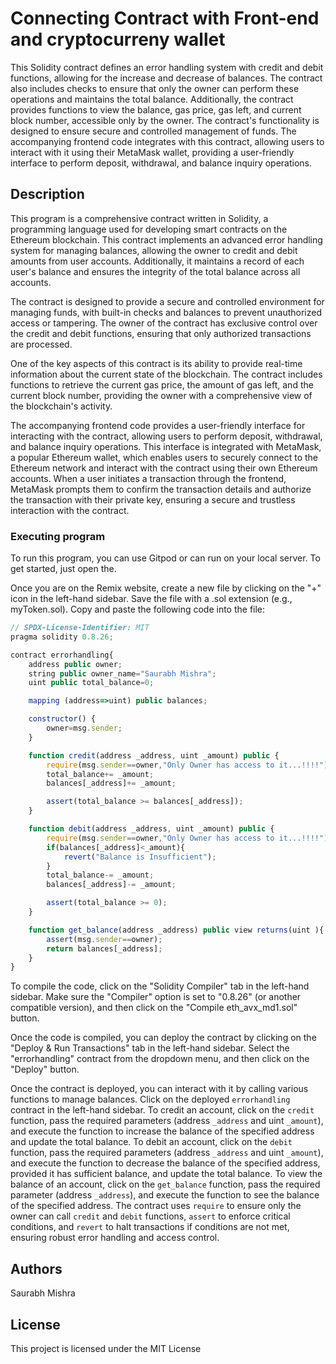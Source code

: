 # Connecting Contract with Front-end and cryptocurreny wallet

This Solidity contract defines an error handling system with credit and debit functions, allowing for the increase and decrease of balances. The contract also includes checks to ensure that only the owner can perform these operations and maintains the total balance. Additionally, the contract provides functions to view the balance, gas price, gas left, and current block number, accessible only by the owner. The contract's functionality is designed to ensure secure and controlled management of funds. The accompanying frontend code integrates with this contract, allowing users to interact with it using their MetaMask wallet, providing a user-friendly interface to perform deposit, withdrawal, and balance inquiry operations.

## Description

This program is a comprehensive contract written in Solidity, a programming language used for developing smart contracts on the Ethereum blockchain. This contract implements an advanced error handling system for managing balances, allowing the owner to credit and debit amounts from user accounts. Additionally, it maintains a record of each user's balance and ensures the integrity of the total balance across all accounts.

The contract is designed to provide a secure and controlled environment for managing funds, with built-in checks and balances to prevent unauthorized access or tampering. The owner of the contract has exclusive control over the credit and debit functions, ensuring that only authorized transactions are processed.

One of the key aspects of this contract is its ability to provide real-time information about the current state of the blockchain. The contract includes functions to retrieve the current gas price, the amount of gas left, and the current block number, providing the owner with a comprehensive view of the blockchain's activity.

The accompanying frontend code provides a user-friendly interface for interacting with the contract, allowing users to perform deposit, withdrawal, and balance inquiry operations. This interface is integrated with MetaMask, a popular Ethereum wallet, which enables users to securely connect to the Ethereum network and interact with the contract using their own Ethereum accounts. When a user initiates a transaction through the frontend, MetaMask prompts them to confirm the transaction details and authorize the transaction with their private key, ensuring a secure and trustless interaction with the contract.

### Executing program

To run this program, you can use Gitpod or can run on your local server. To get started, just open the.

Once you are on the Remix website, create a new file by clicking on the "+" icon in the left-hand sidebar. Save the file with a .sol extension (e.g., myToken.sol). Copy and paste the following code into the file:

```javascript
// SPDX-License-Identifier: MIT
pragma solidity 0.8.26;

contract errorhandling{
    address public owner;
    string public owner_name="Saurabh Mishra";
    uint public total_balance=0;

    mapping (address=>uint) public balances;

    constructor() {
        owner=msg.sender;
    }

    function credit(address _address, uint _amount) public {
        require(msg.sender==owner,"Only Owner has access to it...!!!!");
        total_balance+= _amount;
        balances[_address]+= _amount;

        assert(total_balance >= balances[_address]);
    } 

    function debit(address _address, uint _amount) public {
        require(msg.sender==owner,"Only Owner has access to it...!!!!");
        if(balances[_address]<_amount){
            revert("Balance is Insufficient");
        }
        total_balance-= _amount;
        balances[_address]-= _amount;

        assert(total_balance >= 0);
    }

    function get_balance(address _address) public view returns(uint ){
        assert(msg.sender==owner);
        return balances[_address];
    } 
}

```

To compile the code, click on the "Solidity Compiler" tab in the left-hand sidebar. Make sure the "Compiler" option is set to "0.8.26" (or another compatible version), and then click on the "Compile eth_avx_md1.sol" button.

Once the code is compiled, you can deploy the contract by clicking on the "Deploy & Run Transactions" tab in the left-hand sidebar. Select the "errorhandling" contract from the dropdown menu, and then click on the "Deploy" button.

Once the contract is deployed, you can interact with it by calling various functions to manage balances. Click on the deployed `errorhandling` contract in the left-hand sidebar. To credit an account, click on the `credit` function, pass the required parameters (address `_address` and uint `_amount`), and execute the function to increase the balance of the specified address and update the total balance. To debit an account, click on the `debit` function, pass the required parameters (address `_address` and uint `_amount`), and execute the function to decrease the balance of the specified address, provided it has sufficient balance, and update the total balance. To view the balance of an account, click on the `get_balance` function, pass the required parameter (address `_address`), and execute the function to see the balance of the specified address. The contract uses `require` to ensure only the owner can call `credit` and `debit` functions, `assert` to enforce critical conditions, and `revert` to halt transactions if conditions are not met, ensuring robust error handling and access control.

## Authors

Saurabh Mishra  


## License

This project is licensed under the MIT License
